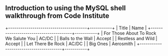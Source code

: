 ## Introduction to using the MySQL shell walkthrough from Code Institute

+---------------------------------------+-----------+
| Title                                 | Name      |
+---------------------------------------+-----------+
| For Those About To Rock We Salute You | AC/DC     |
| Balls to the Wall                     | Accept    |
| Restless and Wild                     | Accept    |
| Let There Be Rock                     | AC/DC     |
| Big Ones                              | Aerosmith |
+---------------------------------------+-----------+